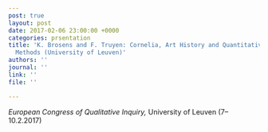 ```yaml
---
post: true
layout: post
date: 2017-02-06 23:00:00 +0000
categories: prsentation
title: 'K. Brosens and F. Truyen: Cornelia, Art History and Quantitative/ Qualitative
  Methods (University of Leuven)'
authors: ''
journal: ''
link: ''
file: ''

---
```

_European Congress of Qualitative Inquiry,_ University of Leuven (7–10.2.2017)